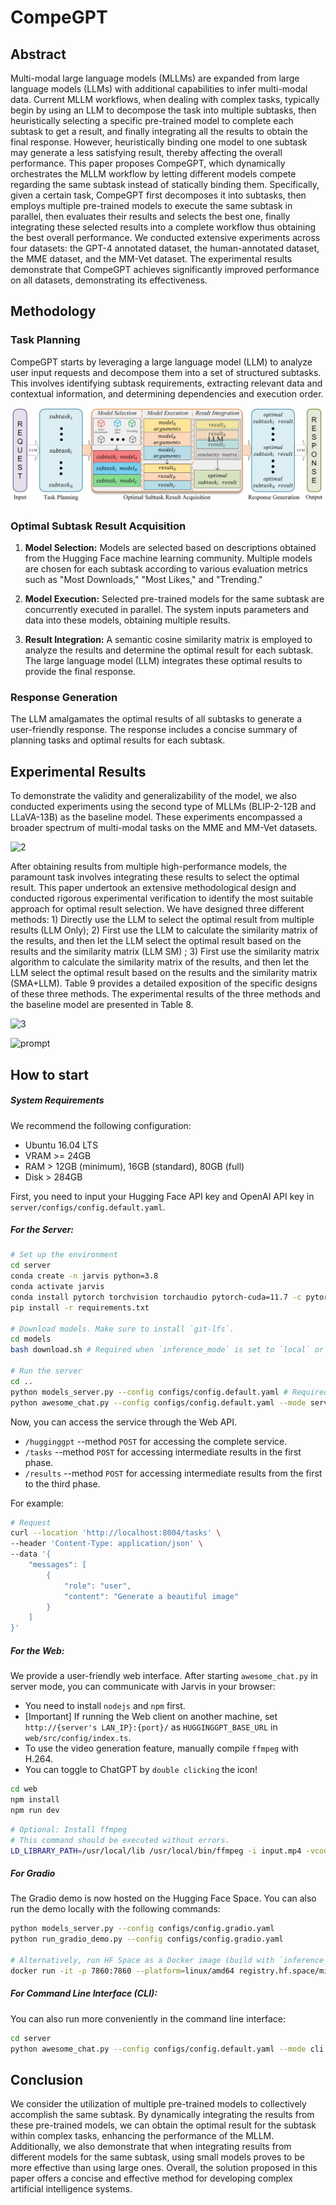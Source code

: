 # CompeGPT

## Abstract

Multi-modal large language models (MLLMs) are expanded from large language models (LLMs) with additional capabilities to infer multi-modal data. Current MLLM workflows, when dealing with complex tasks, typically begin by using an LLM to decompose the task into multiple subtasks, then heuristically selecting a specific pre-trained model to complete each subtask to get a result, and finally integrating all the results to obtain the final response. However, heuristically binding one model to one subtask may generate a less satisfying result, thereby affecting the overall performance. This paper proposes CompeGPT, which dynamically orchestrates the MLLM workflow by letting different models compete regarding the same subtask instead of statically binding them. Specifically, given a certain task, CompeGPT first decomposes it into subtasks, then employs multiple pre-trained models to execute the same subtask in parallel, then evaluates their results and selects the best one, finally integrating these selected results into a complete workflow thus obtaining the best overall performance. We conducted extensive experiments across four datasets: the GPT-4 annotated dataset, the human-annotated dataset, the MME dataset, and the MM-Vet dataset. The experimental results demonstrate that CompeGPT achieves significantly improved performance on all datasets, demonstrating its effectiveness.

## Methodology

### Task Planning

CompeGPT starts by leveraging a large language model (LLM) to analyze user input requests and decompose them into a set of structured subtasks. This involves identifying subtask requirements, extracting relevant data and contextual information, and determining dependencies and execution order.

![architecture](./assets/architecture.jpg)

### Optimal Subtask Result Acquisition

1. **Model Selection:** Models are selected based on descriptions obtained from the Hugging Face machine learning community. Multiple models are chosen for each subtask according to various evaluation metrics such as "Most Downloads," "Most Likes," and "Trending."

2. **Model Execution:** Selected pre-trained models for the same subtask are concurrently executed in parallel. The system inputs parameters and data into these models, obtaining multiple results.

3. **Result Integration:** A semantic cosine similarity matrix is employed to analyze the results and determine the optimal result for each subtask. The large language model (LLM) integrates these optimal results to provide the final response.

### Response Generation

The LLM amalgamates the optimal results of all subtasks to generate a user-friendly response. The response includes a concise summary of planning tasks and optimal results for each subtask.

## Experimental Results

To demonstrate the validity and generalizability of the model, we also conducted experiments using the second type of MLLMs (BLIP-2-12B and LLaVA-13B) as the baseline model. These experiments encompassed a broader spectrum of multi-modal tasks on the MME and MM-Vet datasets.

![2](./assets/2.jpg)

After obtaining results from multiple high-performance models, the paramount task involves integrating these results to select the optimal result. This paper undertook an extensive methodological design and conducted rigorous experimental verification to identify the most suitable approach for optimal result selection. We have designed three different methods: 1) Directly use the LLM to select the optimal result from multiple results (LLM Only); 2) First use the LLM to calculate the similarity matrix of the results, and then let the LLM select the optimal result based on the results and the similarity matrix (LLM SM) ; 3) First use the similarity matrix algorithm to calculate the similarity matrix of the results, and then let the LLM select the optimal result based on the results and the similarity matrix (SMA+LLM). Table 9 provides a detailed exposition of the specific designs of these three methods. The experimental results of the three methods and the baseline model are presented in Table 8.

![3](./assets/3.jpg)

![prompt](./assets/prompt.jpg)

## How to start

##### System Requirements

We recommend the following configuration:

+ Ubuntu 16.04 LTS
+ VRAM >= 24GB
+ RAM > 12GB (minimum), 16GB (standard), 80GB (full)
+ Disk > 284GB

First, you need to input your Hugging Face API key and OpenAI API key in `server/configs/config.default.yaml`.

##### For the Server:

```bash
# Set up the environment
cd server
conda create -n jarvis python=3.8
conda activate jarvis
conda install pytorch torchvision torchaudio pytorch-cuda=11.7 -c pytorch -c nvidia
pip install -r requirements.txt

# Download models. Make sure to install `git-lfs`.
cd models
bash download.sh # Required when `inference_mode` is set to `local` or `hybrid`.

# Run the server
cd ..
python models_server.py --config configs/config.default.yaml # Required when `inference_mode` is set to `local` or `hybrid`
python awesome_chat.py --config configs/config.default.yaml --mode server # For text-davinci-003
```

Now, you can access the service through the Web API.

+ `/hugginggpt` --method `POST` for accessing the complete service.
+ `/tasks` --method `POST` for accessing intermediate results in the first phase.
+ `/results` --method `POST` for accessing intermediate results from the first to the third phase.

For example:

```bash
# Request
curl --location 'http://localhost:8004/tasks' \
--header 'Content-Type: application/json' \
--data '{
    "messages": [
        {
            "role": "user",
            "content": "Generate a beautiful image"
        }
    ]
}'
```

##### For the Web:

We provide a user-friendly web interface. After starting `awesome_chat.py` in server mode, you can communicate with Jarvis in your browser:

- You need to install `nodejs` and `npm` first.
- [Important] If running the Web client on another machine, set `http://{server's LAN_IP}:{port}/` as `HUGGINGGPT_BASE_URL` in `web/src/config/index.ts`.
- To use the video generation feature, manually compile `ffmpeg` with H.264.
- You can toggle to ChatGPT by `double clicking` the icon!

```bash
cd web
npm install
npm run dev
```

```bash
# Optional: Install ffmpeg
# This command should be executed without errors.
LD_LIBRARY_PATH=/usr/local/lib /usr/local/bin/ffmpeg -i input.mp4 -vcodec libx264 output.mp4
```

##### For Gradio

The Gradio demo is now hosted on the Hugging Face Space. You can also run the demo locally with the following commands:

```bash
python models_server.py --config configs/config.gradio.yaml
python run_gradio_demo.py --config configs/config.gradio.yaml

# Alternatively, run HF Space as a Docker image (build with `inference_mode=hybrid` and `local_deployment=standard`).
docker run -it -p 7860:7860 --platform=linux/amd64 registry.hf.space/microsoft-hugginggpt:latest python app.py
```

##### For Command Line Interface (CLI):

You can also run more conveniently in the command line interface:

```bash
cd server
python awesome_chat.py --config configs/config.default.yaml --mode cli
```

## Conclusion

We consider the utilization of multiple pre-trained models to collectively accomplish the same subtask. By dynamically integrating the results from these pre-trained models, we can obtain the optimal result for the subtask within complex tasks, enhancing the performance of the MLLM. Additionally, we also demonstrate that when integrating results from different models for the same subtask, using small models proves to be more effective than using large ones. Overall, the solution proposed in this paper offers a concise and effective method for developing complex artificial intelligence systems.
